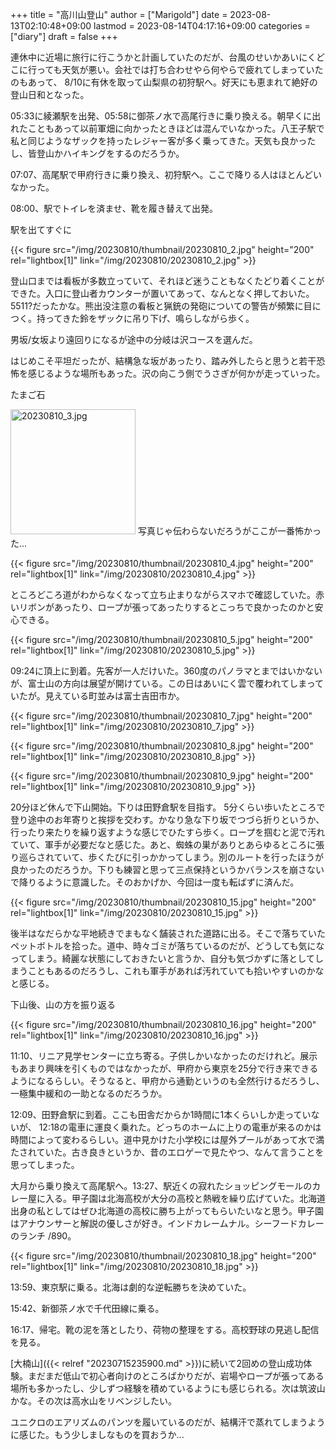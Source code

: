 +++
title = "高川山登山"
author = ["Marigold"]
date = 2023-08-13T02:10:48+09:00
lastmod = 2023-08-14T04:17:16+09:00
categories = ["diary"]
draft = false
+++

連休中に近場に旅行に行こうかと計画していたのだが、台風のせいかあいにくどこに行っても天気が悪い。会社では打ち合わせやら何やらで疲れてしまっていたのもあって、
8/10に有休を取って山梨県の初狩駅へ。好天にも恵まれて絶好の登山日和となった。

05:33に綾瀬駅を出発、05:58に御茶ノ水で高尾行きに乗り換える。朝早くに出れたこともあって以前軍畑に向かったときほどは混んでいなかった。八王子駅で私と同じようなザックを持ったレジャー客が多く乗ってきた。天気も良かったし、皆登山かハイキングをするのだろうか。

07:07、高尾駅で甲府行きに乗り換え、初狩駅へ。ここで降りる人はほとんどいなかった。

08:00、駅でトイレを済ませ、靴を履き替えて出発。

駅を出てすぐに

{{< figure src="/img/20230810/thumbnail/20230810_2.jpg" height="200" rel="lightbox[1]" link="/img/20230810/20230810_2.jpg" >}}

登山口までは看板が多数立っていて、それほど迷うこともなくたどり着くことができた。入口に登山者カウンターが置いてあって、なんとなく押しておいた。5511?だったかな。熊出没注意の看板と猟銃の発砲についての警告が頻繁に目につく。持ってきた鈴をザックに吊り下げ、鳴らしながら歩く。

男坂/女坂より遠回りになるが途中の分岐は沢コースを選んだ。

はじめこそ平坦だったが、結構急な坂があったり、踏み外したらと思うと若干恐怖を感じるような場所もあった。沢の向こう側でうさぎが何かが走っていった。

たまご石

[<img src="/img/20230810/thumbnail/20230810_3.jpg" alt="20230810_3.jpg" height="200" />](/img/20230810/20230810_3.jpg)
写真じゃ伝わらないだろうがここが一番怖かった...

{{< figure src="/img/20230810/thumbnail/20230810_4.jpg" height="200" rel="lightbox[1]" link="/img/20230810/20230810_4.jpg" >}}

ところどころ道がわからなくなって立ち止まりながらスマホで確認していた。赤いリボンがあったり、ロープが張ってあったりするとこっちで良かったのかと安心できる。

{{< figure src="/img/20230810/thumbnail/20230810_5.jpg" height="200" rel="lightbox[1]" link="/img/20230810/20230810_5.jpg" >}}

09:24に頂上に到着。先客が一人だけいた。360度のパノラマとまではいかないが、富士山の方向は展望が開けている。この日はあいにく雲で覆われてしまっていたが。見えている町並みは富士吉田市か。

{{< figure src="/img/20230810/thumbnail/20230810_7.jpg" height="200" rel="lightbox[1]" link="/img/20230810/20230810_7.jpg" >}}

{{< figure src="/img/20230810/thumbnail/20230810_8.jpg" height="200" rel="lightbox[1]" link="/img/20230810/20230810_8.jpg" >}}

{{< figure src="/img/20230810/thumbnail/20230810_9.jpg" height="200" rel="lightbox[1]" link="/img/20230810/20230810_9.jpg" >}}

20分ほど休んで下山開始。下りは田野倉駅を目指す。
5分くらい歩いたところで登り途中のお年寄りと挨拶を交わす。かなり急な下り坂でつづら折りというか、行ったり来たりを繰り返すような感じでひたすら歩く。ロープを掴むと泥で汚れていて、軍手が必要だなと感じた。あと、蜘蛛の巣がありとあらゆるところに張り巡らされていて、歩くたびに引っかかってしまう。別のルートを行ったほうが良かったのだろうか。下りも練習と思って三点保持というかバランスを崩さないで降りるように意識した。そのおかげか、今回は一度も転ばずに済んだ。

{{< figure src="/img/20230810/thumbnail/20230810_15.jpg" height="200" rel="lightbox[1]" link="/img/20230810/20230810_15.jpg" >}}

後半はなだらかな平地続きでまもなく舗装された道路に出る。そこで落ちていたペットボトルを拾った。道中、時々ゴミが落ちているのだが、どうしても気になってしまう。綺麗な状態にしておきたいと言うか、自分も気づかずに落としてしまうこともあるのだろうし、これも軍手があれば汚れていても拾いやすいのかなと感じる。

下山後、山の方を振り返る

{{< figure src="/img/20230810/thumbnail/20230810_16.jpg" height="200" rel="lightbox[1]" link="/img/20230810/20230810_16.jpg" >}}

11:10、リニア見学センターに立ち寄る。子供しかいなかったのだけれど。展示もあまり興味を引くものではなかったが、甲府から東京を25分で行き来できるようになるらしい。そうなると、甲府から通勤というのも全然行けるだろうし、一極集中緩和の一助となるのだろうか。

12:09、田野倉駅に到着。ここも田舎だからか1時間に1本くらいしか走っていないが、
12:18の電車に運良く乗れた。どっちのホームに上りの電車が来るのかは時間によって変わるらしい。道中見かけた小学校には屋外プールがあって水で満たされていた。古き良きというか、昔のエロゲーで見たやつ、なんて言うことを思ってしまった。

大月から乗り換えて高尾駅へ。13:27、駅近くの寂れたショッピングモールのカレー屋に入る。甲子園は北海高校が大分の高校と熱戦を繰り広げていた。北海道出身の私としてはぜひ北海道の高校に勝ち上がってもらいたいなと思う。甲子園はアナウンサーと解説の優しさが好き。インドカレームナル。シーフードカレーのランチ /890。

{{< figure src="/img/20230810/thumbnail/20230810_18.jpg" height="200" rel="lightbox[1]" link="/img/20230810/20230810_18.jpg" >}}

13:59、東京駅に乗る。北海は劇的な逆転勝ちを決めていた。

15:42、新御茶ノ水で千代田線に乗る。

16:17、帰宅。靴の泥を落としたり、荷物の整理をする。高校野球の見逃し配信を見る。

[大楠山]({{< relref "20230715235900.md" >}})に続いて2回めの登山成功体験。まだまだ低山で初心者向けのところばかりだが、岩場やロープが張ってある場所も多かったし、少しずつ経験を積めているようにも感じられる。次は筑波山かな。その次は高水山をリベンジしたい。

ユニクロのエアリズムのパンツを履いているのだが、結構汗で蒸れてしまうように感じた。もう少しましなものを買おうか...
